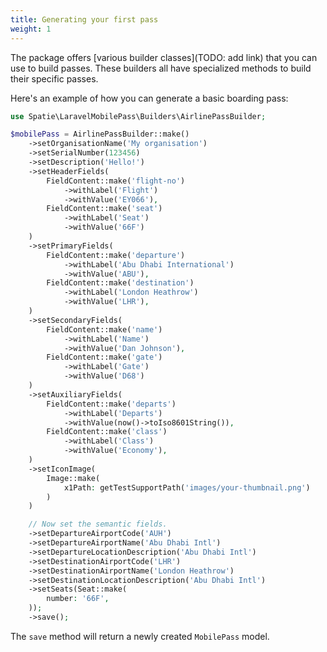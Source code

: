 ```yaml
---
title: Generating your first pass
weight: 1
---
```


The package offers [various builder classes](TODO: add link) that you can use to build passes.  These builders all have specialized methods to build their specific passes.

Here's an example of how you can generate a basic boarding pass:

```php
use Spatie\LaravelMobilePass\Builders\AirlinePassBuilder;

$mobilePass = AirlinePassBuilder::make()
    ->setOrganisationName('My organisation')
    ->setSerialNumber(123456)
    ->setDescription('Hello!')
    ->setHeaderFields(
        FieldContent::make('flight-no')
            ->withLabel('Flight')
            ->withValue('EY066'),
        FieldContent::make('seat')
            ->withLabel('Seat')
            ->withValue('66F')
    )
    ->setPrimaryFields(
        FieldContent::make('departure')
            ->withLabel('Abu Dhabi International')
            ->withValue('ABU'),
        FieldContent::make('destination')
            ->withLabel('London Heathrow')
            ->withValue('LHR'),
    )
    ->setSecondaryFields(
        FieldContent::make('name')
            ->withLabel('Name')
            ->withValue('Dan Johnson'),
        FieldContent::make('gate')
            ->withLabel('Gate')
            ->withValue('D68')
    )
    ->setAuxiliaryFields(
        FieldContent::make('departs')
            ->withLabel('Departs')
            ->withValue(now()->toIso8601String()),
        FieldContent::make('class')
            ->withLabel('Class')
            ->withValue('Economy'),
    )
    ->setIconImage(
        Image::make(
            x1Path: getTestSupportPath('images/your-thumbnail.png')
        )
    )

    // Now set the semantic fields.
    ->setDepartureAirportCode('AUH')
    ->setDepartureAirportName('Abu Dhabi Intl')
    ->setDepartureLocationDescription('Abu Dhabi Intl')
    ->setDestinationAirportCode('LHR')
    ->setDestinationAirportName('London Heathrow')
    ->setDestinationLocationDescription('Abu Dhabi Intl')
    ->setSeats(Seat::make(
        number: '66F',
    ));
    ->save();
```

The `save` method will return a newly created `MobilePass` model.


